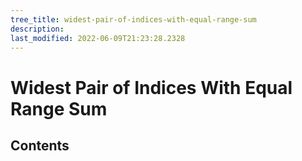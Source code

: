 ```yaml
---
tree_title: widest-pair-of-indices-with-equal-range-sum
description: 
last_modified: 2022-06-09T21:23:28.2328
---
```


# Widest Pair of Indices With Equal Range Sum

## Contents
